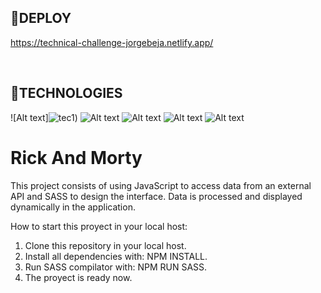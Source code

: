 ## **📌DEPLOY**

https://technical-challenge-jorgebeja.netlify.app/

<br />

## **📌TECHNOLOGIES**
![Alt text]![tec1](https://github.com/JornabeDV/Tecnical_Challenge/assets/103864663/076c0ae6-3d01-4a17-bff7-3189fdebeb42))
![Alt text](![tec2](https://github.com/JornabeDV/Tecnical_Challenge/assets/103864663/d9800fb2-6a48-4151-b406-8c8a3573f6e4))
![Alt text](![tec3](https://github.com/JornabeDV/Tecnical_Challenge/assets/103864663/1b5ff9ea-f171-4933-8099-8e9bfbc4c92e))
![Alt text](![tec4](https://github.com/JornabeDV/Tecnical_Challenge/assets/103864663/9f0d266c-1270-4284-b6f7-ce32d585ddb1))
![Alt text](![tec5](https://github.com/JornabeDV/Tecnical_Challenge/assets/103864663/7bcf0434-0500-42ce-a944-5478f6276efd))

# **Rick And Morty** 

This project consists of using JavaScript to access data from an external API and SASS to design the interface. 
Data is processed and displayed dynamically in the application.

How to start this proyect in your local host:

1. Clone this repository in your local host.
2. Install all dependencies with: NPM INSTALL.
3. Run SASS compilator with: NPM RUN SASS.
4. The proyect is ready now.


